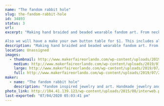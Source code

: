 ```yaml
---
name: "The fandom rabbit hole"
slug: the-fandom-rabbit-hole
id: 34893
status: 3
url: 
excerpt: "Making hand braided and beaded wearable fandom art. From necklaces,  earrings and headbands to painted glass pieces of art. 

Also we will have a make your own button table for $1. This includes all the supplies needed to make wearable art, while you wait. "
description: "Making hand braided and beaded wearable fandom art. From necklaces,  earrings and headbands to painted glass pieces. Featuring designs and creations inspired by our favorite books,movies,games and stories. Featuring wizard pieces, steam punk and sea life."
location: Unassigned
images:
  - thumbnail: http://www.makerfaireorlando.com/wp-content/uploads/2019/07/24D8E1F4-CE61-45F7-9BD6-075CC3A99756.jpeg
    medium: http://www.makerfaireorlando.com/wp-content/uploads/2019/07/24D8E1F4-CE61-45F7-9BD6-075CC3A99756.jpeg
    large: http://www.makerfaireorlando.com/wp-content/uploads/2019/07/24D8E1F4-CE61-45F7-9BD6-075CC3A99756.jpeg
    full: http://www.makerfaireorlando.com/wp-content/uploads/2019/07/24D8E1F4-CE61-45F7-9BD6-075CC3A99756.jpeg
maker:
  - name: "The fandom rabbit hole"
    description: "Fandom inspired jewelry and art. Handmade jewelry and glass paintings inspired by the love of our favorite stories. Using art to express creativity every day. "
photo_link: http://104.41.139.123/wp-content/uploads/2015/08/interweb.png
last-exported: "07/04/2020 05:03:41 pm"
---
```

